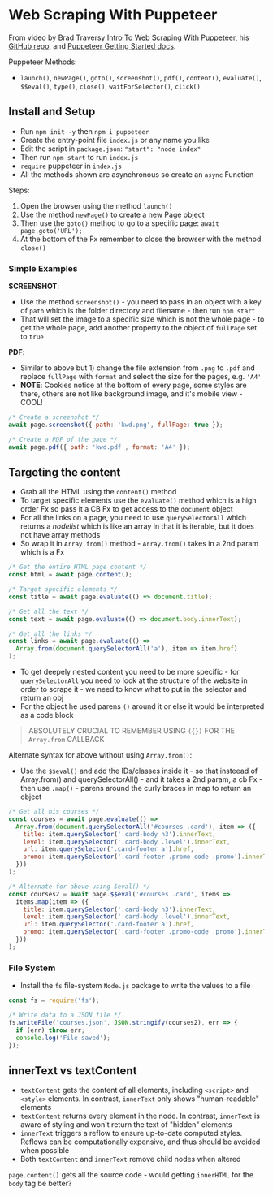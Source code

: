 # Web Scraping With Puppeteer

From video by Brad Traversy [Intro To Web Scraping With Puppeteer](https://youtu.be/S67gyqnYHmI), his [GitHub repo](https://github.com/bradtraversy/courses-scrape), and [Puppeteer Getting Started docs](https://pptr.dev/#getting-started).

Puppeteer Methods:

- `launch()`, `newPage()`, `goto()`, `screenshot()`, `pdf()`, `content()`, `evaluate()`, `$$eval()`, `type()`, `close()`, `waitForSelector()`, `click()`

## Install and Setup

- Run `npm init -y` then `npm i puppeteer`
- Create the entry-point file `index.js` or any name you like
- Edit the script in `package.json`: `"start": "node index"`
- Then run `npm start` to run `index.js`
- `require` puppeteer in `index.js`
- All the methods shown are asynchronous so create an `async` Function

Steps:

1. Open the browser using the method `launch()`
1. Use the method `newPage()` to create a new Page object
1. Then use the `goto()` method to go to a specific page: `await page.goto('URL');`
1. At the bottom of the Fx remember to close the browser with the method `close()`

### Simple Examples

**SCREENSHOT**:

- Use the method `screenshot()` - you need to pass in an object with a key of `path` which is the folder directory and filename - then run `npm start`
- That will set the image to a specific size which is not the whole page - to get the whole page, add another property to the object of `fullPage` set to `true`

**PDF**:

- Similar to above but 1) change the file extension from `.png` to `.pdf` and replace `fullPage` with `format` and select the size for the pages, e.g. `'A4'`
- **NOTE**: Cookies notice at the bottom of every page, some styles are there, others are not like background image, and it's mobile view - COOL!

```js
/* Create a screenshot */
await page.screenshot({ path: 'kwd.png', fullPage: true });

/* Create a PDF of the page */
await page.pdf({ path: 'kwd.pdf', format: 'A4' });
```

## Targeting the content

- Grab all the HTML using the `content()` method
- To target specific elements use the `evaluate()` method which is a high order Fx so pass it a CB Fx to get access to the `document` object
- For all the links on a page, you need to use `querySelectorAll` which returns a _nodelist_ which is like an array in that it is iterable, but it does not have array methods
- So wrap it in `Array.from()` method - `Array.from()` takes in a 2nd param which is a Fx

```js
/* Get the entire HTML page content */
const html = await page.content();

/* Target specific elements */
const title = await page.evaluate(() => document.title);

/* Get all the text */
const text = await page.evaluate(() => document.body.innerText);

/* Get all the links */
const links = await page.evaluate(() =>
  Array.from(document.querySelectorAll('a'), item => item.href)
);
```

- To get deepely nested content you need to be more specific - for `querySelectorAll` you need to look at the structure of the website in order to scrape it - we need to know what to put in the selector and return an obj
- For the object he used parens `()` around it or else it would be interpreted as a code block

> ABSOLUTELY CRUCIAL TO REMEMBER USING `({})` FOR THE `Array.from` CALLBACK

Alternate syntax for above without using `Array.from()`:

- Use the `$$eval()` and add the IDs/classes inside it - so that insteead of Array.from() and querySelectorAll() - and it takes a 2nd param, a cb Fx - then use `.map()` - parens around the curly braces in map to return an object

```js
/* Get all his courses */
const courses = await page.evaluate(() =>
  Array.from(document.querySelectorAll('#courses .card'), item => ({
    title: item.querySelector('.card-body h3').innerText,
    level: item.querySelector('.card-body .level').innerText,
    url: item.querySelector('.card-footer a').href,
    promo: item.querySelector('.card-footer .promo-code .promo').innerText,
  }))
);

/* Alternate for above using $eval() */
const courses2 = await page.$$eval('#courses .card', items =>
  items.map(item => ({
    title: item.querySelector('.card-body h3').innerText,
    level: item.querySelector('.card-body .level').innerText,
    url: item.querySelector('.card-footer a').href,
    promo: item.querySelector('.card-footer .promo-code .promo').innerText,
  }))
);
```

### File System

- Install the `fs` file-system `Node.js` package to write the values to a file

```js
const fs = require('fs');

/* Write data to a JSON file */
fs.writeFile('courses.json', JSON.stringify(courses2), err => {
  if (err) throw err;
  console.log('File saved');
});
```

## innerText vs textContent

- `textContent` gets the content of all elements, including `<script>` and `<style>` elements. In contrast, `innerText` only shows "human-readable" elements
- `textContent` returns every element in the node. In contrast, `innerText` is aware of styling and won't return the text of "hidden" elements
- `innerText` triggers a reflow to ensure up-to-date computed styles. Reflows can be computationally expensive, and thus should be avoided when possible
- Both `textContent` and `innerText` remove child nodes when altered

`page.content()` gets all the source code - would getting `innerHTML` for the `body` tag be better?
